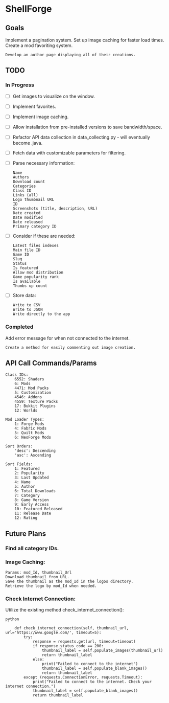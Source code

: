 # ShellForge
## Goals

Implement a pagination system.
Set up image caching for faster load times.
Create a mod favoriting system.

    Develop an author page displaying all of their creations.

## TODO
### In Progress

- [ ] Get images to visualize on the window.
- [ ] Implement favorites.
- [ ] Implement image caching.
- [ ] Allow installation from pre-installed versions to save bandwidth/space.
- [ ] Refactor API data collection in data_collecting.py - will eventually become .java.

- [ ] Fetch data with customizable parameters for filtering.

- [ ] Parse necessary information:

      Name
      Authors
      Download count
      Categories
      Class ID
      Links (all)
      Logo thumbnail URL
      ID
      Screenshots (title, description, URL)
      Date created
      Date modified
      Date released
      Primary category ID

- [ ] Consider if these are needed:

      Latest files indexes
      Main file ID
      Game ID
      Slug
      Status
      Is featured
      Allow mod distribution
      Game popularity rank
      Is available
      Thumbs up count

- [ ] Store data:

      Write to CSV
      Write to JSON
      Write directly to the app

### Completed

Add error message for when not connected to the internet.

    Create a method for easily commenting out image creation.

## API Call Commands/Params

    Class IDs:
        6552: Shaders
        6: Mods
        4471: Mod Packs
        5: Customization
        4546: Addons
        4559: Texture Packs
        17: Bukkit Plugins
        12: Worlds

    Mod Loader Types:
        1: Forge Mods
        4: Fabric Mods
        5: Quilt Mods
        6: NeoForge Mods

    Sort Orders:
        'desc': Descending
        'asc': Ascending

    Sort Fields:
        1: Featured
        2: Popularity
        3: Last Updated
        4: Name
        5: Author
        6: Total Downloads
        7: Category
        8: Game Version
        9: Early Access
        10: Featured Released
        11: Release Date
        12: Rating

## Future Plans

### Find all category IDs.
### Image Caching:

    Params: mod_Id, thumbnail_Url
    Download thumbnail from URL.
    Save the thumbnail as the mod_Id in the logos directory.
    Retrieve the logo by mod_Id when needed.

### Check Internet Connection:

Utilize the existing method check_internet_connection():

    python

        def check_internet_connection(self, thumbnail_url, url='https://www.google.com/', timeout=5):
            try:
                response = requests.get(url, timeout=timeout)
                if response.status_code == 200:
                    thumbnail_label = self.populate_images(thumbnail_url)
                    return thumbnail_label
                else:
                    print("Failed to connect to the internet")
                    thumbnail_label = self.populate_blank_images()
                    return thumbnail_label
            except (requests.ConnectionError, requests.Timeout):
                print("Failed to connect to the internet. Check your internet connection.")
                thumbnail_label = self.populate_blank_images()
                return thumbnail_label

